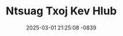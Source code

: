 ---
layout: movie-video-data
date: 2025-03-01 21:25:08 -0839
categories: movie

# Site Attributes
title: "Ntsuag Txoj Kev Hlub"
permalink: "/movie/Ntsuag_Txoj_Kev_Hlub"

# Movie Attributes
synopsis: ""
producer: "Star Action Video"
director: ""
writer: ""
video_link: "https://youtu.be/9WC0oohqEVw?si=oI9-HfdSrbVMNjtB"
genre: ""
year: ""
release_type: "VHS"
storage: "Center for Hmong Studies"
thumbnail: "/assets/images/movie_thumbnails/Ntsuag Txoj Kev Hlub.jpeg"
publishing_company: "Star Action Video"

# Sequels + Parts
base_movie: ""
total_parts: 
sequel: ""

# Movie Cast
cast:
#VALUE!
---
